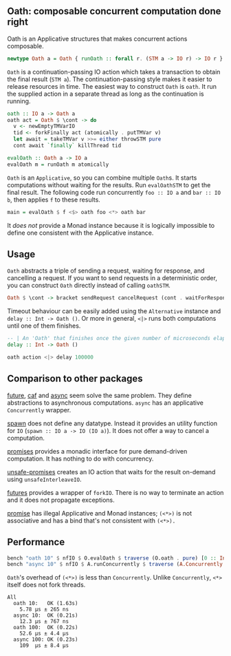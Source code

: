 Oath: composable concurrent computation done right
----

Oath is an Applicative structures that makes concurrent actions composable.

```haskell
newtype Oath a = Oath { runOath :: forall r. (STM a -> IO r) -> IO r }
```

`Oath` is a continuation-passing IO action which takes a transaction to obtain the final result (`STM a`).
The continuation-passing style makes it easier to release resources in time.
The easiest way to construct `Oath` is `oath`. It run the supplied action in a separate thread as long as the continuation is running.

```haskell
oath :: IO a -> Oath a
oath act = Oath $ \cont -> do
  v <- newEmptyTMVarIO
  tid <- forkFinally act (atomically . putTMVar v)
  let await = takeTMVar v >>= either throwSTM pure
  cont await `finally` killThread tid

evalOath :: Oath a -> IO a
evalOath m = runOath m atomically
```

`Oath` is an `Applicative`, so you can combine multiple `Oath`s. It starts computations without waiting for the results. Run `evalOathSTM` to get the final result. The following code run concurrently `foo :: IO a` and `bar :: IO b`, then applies `f` to these results.

```haskell
main = evalOath $ f <$> oath foo <*> oath bar
```

It _does not_ provide a Monad instance because it is logically impossible to define one consistent with the Applicative instance.

Usage
----

`Oath` abstracts a triple of sending a request, waiting for response, and cancelling a request. If you want to send requests in a deterministic order, you can construct `Oath` directly instead of calling `oathSTM`.

```haskell
Oath $ \cont -> bracket sendRequest cancelRequest (cont . waitForResponse)
```

Timeout behaviour can be easily added using the `Alternative` instance and `delay :: Int -> Oath ()`. Or more in general, `<|>` runs both computations until one of them finishes.

```haskell
-- | An 'Oath' that finishes once the given number of microseconds elapses
delay :: Int -> Oath ()

oath action <|> delay 100000
```

Comparison to other packages
----

[future](https://hackage.haskell.org/package/future-2.0.0/docs/Control-Concurrent-Future.html), [caf](https://hackage.haskell.org/package/caf-0.0.3/docs/Control-Concurrent-Futures.html) and [async](https://hackage.haskell.org/package/async-2.2.4/docs/Control-Concurrent-Async.html) seem solve the same problem. They define abstractions to asynchronous computations. `async` has an applicative `Concurrently` wrapper.

[spawn](https://hackage.haskell.org/package/spawn-0.3/docs/Control-Concurrent-Spawn.html) does not define any datatype. Instead it provides an utility function for `IO` (`spawn :: IO a -> IO (IO a)`). It does not offer a way to cancel a computation.

[promises](https://hackage.haskell.org/package/promises-0.3/docs/Data-Promise.html) provides a monadic interface for pure demand-driven computation. It has nothing to do with concurrency.

[unsafe-promises](https://hackage.haskell.org/package/unsafe-promises-0.0.1.3/docs/Control-Concurrent-Promise-Unsafe.html) creates an IO action that waits for the result on-demand using `unsafeInterleaveIO`.

[futures](https://hackage.haskell.org/package/futures-0.1/docs/Futures.html) provides a wrapper of `forkIO`. There is no way to terminate an action and it does not propagate exceptions.

[promise](https://hackage.haskell.org/package/promise-0.1.0.0/docs/Control-Concurrent-Promise.html) has illegal Applicative and Monad instances; `(<*>)` is not associative and has a bind that's not consistent with `(<*>).`

Performance
----

```haskell
bench "oath 10" $ nfIO $ O.evalOath $ traverse (O.oath . pure) [0 :: Int ..9]
bench "async 10" $ nfIO $ A.runConcurrently $ traverse (A.Concurrently . pure) [0 :: Int ..9]
```

`Oath`'s overhead of `(<*>)` is less than `Concurrently`. Unlike `Concurrently`, `<*>` itself does not fork threads.

```
All
  oath 10:   OK (1.63s)
    5.78 μs ± 265 ns
  async 10:  OK (0.21s)
    12.3 μs ± 767 ns
  oath 100:  OK (0.22s)
    52.6 μs ± 4.4 μs
  async 100: OK (0.23s)
    109  μs ± 8.4 μs
```